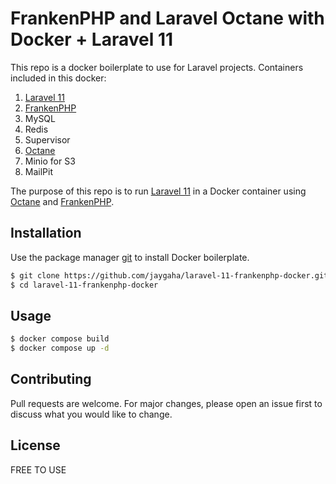 # FrankenPHP and Laravel Octane with Docker + Laravel 11

This repo is a docker boilerplate to use for Laravel projects. Containers included in this docker:

1.  [Laravel 11](https://laravel.com/docs/)
2.  [FrankenPHP](https://frankenphp.dev/docs/docker/)
3.  MySQL
4.  Redis
5.  Supervisor
6.  [Octane](https://laravel.com/docs/octane)
7.  Minio for S3
8.  MailPit

The purpose of this repo is to run [Laravel 11](https://laravel.com/docs/) in a Docker container using [Octane](https://laravel.com/docs/octane) and [FrankenPHP](https://frankenphp.dev/docs/docker/).

## Installation

Use the package manager [git](https://git-scm.com/downloads) to install Docker boilerplate.

```bash
$ git clone https://github.com/jaygaha/laravel-11-frankenphp-docker.git
$ cd laravel-11-frankenphp-docker
```

## Usage

```bash
$ docker compose build
$ docker compose up -d
```

## Contributing

Pull requests are welcome. For major changes, please open an issue first to discuss what you would like to change.

## License

FREE TO USE
